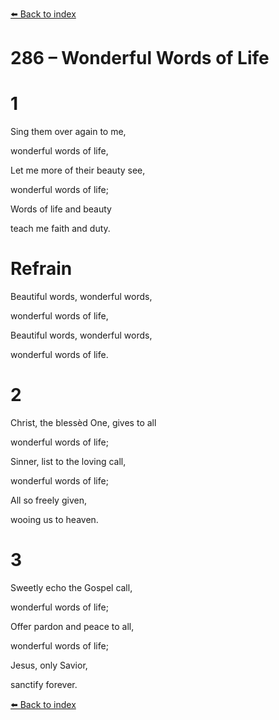 [⬅️ Back to index](../README.md)

# 286 – Wonderful Words of Life





# 1

Sing them over again to me,

wonderful words of life,

Let me more of their beauty see,

wonderful words of life;

Words of life and beauty

teach me faith and duty.



# Refrain

Beautiful words, wonderful words,

wonderful words of life,

Beautiful words, wonderful words,

wonderful words of life.



# 2

Christ, the blessèd One, gives to all

wonderful words of life;

Sinner, list to the loving call,

wonderful words of life;

All so freely given,

wooing us to heaven.



# 3

Sweetly echo the Gospel call,

wonderful words of life;

Offer pardon and peace to all,

wonderful words of life;

Jesus, only Savior,

sanctify forever.

[⬅️ Back to index](../README.md)
